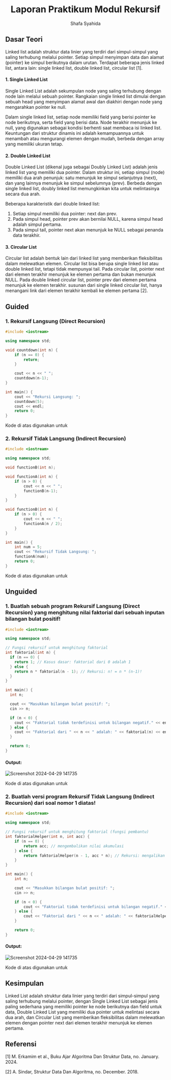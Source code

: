 # <h1 align="center">Laporan Praktikum Modul Rekursif</h1>
<p align="center">Shafa Syahida</p>

## Dasar Teori

Linked list adalah struktur data linier yang terdiri dari simpul-simpul yang saling terhubung melalui pointer. Setiap simpul menyimpan data dan alamat (pointer) ke simpul berikutnya dalam urutan. Terdapat beberapa jenis linked list, antara lain: single linked list, double linked list, circular list [1].

#### 1. Single Linked List
Single Linked List adalah sekumpulan node yang saling terhubung dengan node lain melalui sebuah pointer. Rangkaian single linked list dimulai dengan sebuah head yang menyimpan alamat awal dan diakhiri dengan node yang mengarahkan pointer ke null.

Dalam single linked list, setiap node memiliki field yang berisi pointer ke node berikutnya, serta field yang berisi data. Node terakhir menunjuk ke null, yang digunakan sebagai kondisi berhenti saat membaca isi linked list. Keuntungan dari struktur dinamis ini adalah kemampuannya untuk menambah atau mengurangi elemen dengan mudah, berbeda dengan array yang memiliki ukuran tetap.

#### 2. Double Linked List
Double Linked List (dikenal juga sebagai Doubly Linked List) adalah jenis linked list yang memiliki dua pointer. Dalam struktur ini, setiap simpul (node) memiliki dua arah penunjuk: satu menunjuk ke simpul selanjutnya (next), dan yang lainnya menunjuk ke simpul sebelumnya (prev). Berbeda dengan single linked list, doubly linked list memungkinkan kita untuk melintasinya secara dua arah.

Beberapa karakteristik dari double linked list:

1. Setiap simpul memiliki dua pointer: next dan prev.
2. Pada simpul head, pointer prev akan bernilai NULL, karena simpul head adalah simpul pertama.
3. Pada simpul tail, pointer next akan menunjuk ke NULL sebagai penanda data terakhir.

#### 3. Circular List
Circular list adalah bentuk lain dari linked list yang memberikan fleksibilitas dalam melewatkan elemen. Circular list bisa berupa single linked list atau double linked list, tetapi tidak mempunyai tail. Pada circular list, pointer next dari elemen terakhir menunjuk ke elemen pertama dan bukan menunjuk NULL. Pada double linked circular list, pointer prev dari elemen pertama menunjuk ke elemen terakhir. susunan dari single linked circular list, hanya menangani link dari elemen terakhir kembali ke elemen pertama [2].

## Guided 

### 1. Rekursif Langsung (Direct Recursion)

```C++
#include <iostream>

using namespace std;

void countdown(int n) {
    if (n == 0) {
        return;
    }

    cout << n << " ";
    countdown(n-1);
}

int main() {
    cout << "Rekursi Langsung: ";
    countdown(5);
    cout << endl;
    return 0;
}
```
Kode di atas digunakan untuk 

### 2. Rekursif Tidak Langsung (Indirect Recursion)

```C++
#include <iostream>

using namespace std;

void functionB(int n);

void functionA(int n) {
    if (n > 0) {
        cout << n << " ";
        functionB(n-1);
    }
}

void functionB(int n) {
    if (n > 0) {
        cout << n << " ";
        functionA(n / 2);
    }
}

int main() {
    int num = 5;
    cout << "Rekursif Tidak Langsung: ";
    functionA(num);
    return 0;
}
```
Kode di atas digunakan untuk

## Unguided

### 1.	Buatlah sebuah program Rekursif Langsung (Direct Recursion) yang menghitung nilai faktorial dari sebuah inputan bilangan bulat positif!

```C++
#include <iostream>

using namespace std;

// Fungsi rekursif untuk menghitung faktorial
int faktorial(int n) {
  if (n == 0) {
    return 1; // Kasus dasar: faktorial dari 0 adalah 1
  } else {
    return n * faktorial(n - 1); // Rekursi: n! = n * (n-1)!
  }
}

int main() {
  int n;

  cout << "Masukkan bilangan bulat positif: ";
  cin >> n;

  if (n < 0) {
    cout << "Faktorial tidak terdefinisi untuk bilangan negatif." << endl;
  } else {
    cout << "Faktorial dari " << n << " adalah: " << faktorial(n) << endl;
  }

  return 0;
}
```
#### Output:
![Screenshot 2024-04-29 141735](https://github.com/shafasyahii/Praktikum-Struktur-Data-Assignment/assets/162096931/a2b79113-15bc-458f-b1e9-0a50aafe7ccd)

Kode di atas digunakan untuk 

### 2.	Buatlah versi program Rekursif Tidak Langsung (Indirect Recursion) dari soal nomor 1 diatas!

```C++
#include <iostream>

using namespace std;

// Fungsi rekursif untuk menghitung faktorial (fungsi pembantu)
int faktorialHelper(int n, int acc) {
    if (n == 0) {
        return acc; // mengembalikan nilai akumulasi
    } else {
        return faktorialHelper(n - 1, acc * n); // Rekursi: mengalikan n dengan akumulasi dan melanjutkan rekursi
    }
}

int main() {
    int n;

    cout << "Masukkan bilangan bulat positif: ";
    cin >> n;

    if (n < 0) {
        cout << "Faktorial tidak terdefinisi untuk bilangan negatif." << endl;
    } else {
        cout << "Faktorial dari " << n << " adalah: " << faktorialHelper(n, 1) << endl; // Memanggil fungsi pembantu dengan nilai awal akumulasi 1
    }

    return 0;
}
```
#### Output:
![Screenshot 2024-04-29 141735](https://github.com/shafasyahii/Praktikum-Struktur-Data-Assignment/assets/162096931/a2b79113-15bc-458f-b1e9-0a50aafe7ccd)

Kode di atas digunakan untuk

## Kesimpulan

Linked List adalah struktur data linier yang terdiri dari simpul-simpul yang saling terhubung melalui pointer, dengan Single Linked List sebagai jenis paling sederhana yang memiliki pointer ke node berikutnya dan field untuk data, Double Linked List yang memiliki dua pointer untuk melintasi secara dua arah, dan Circular List yang memberikan fleksibilitas dalam melewatkan elemen dengan pointer next dari elemen terakhir menunjuk ke elemen pertama.

## Referensi
[1] M. Erkamim et al., Buku Ajar Algoritma Dan Struktur Data, no. January. 2024.

[2] A. Sindar, Struktur Data Dan Algoritma, no. December. 2018.